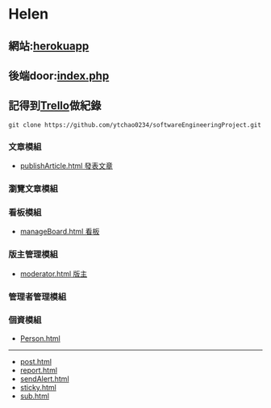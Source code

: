 # Helen

## 網站:[herokuapp](https://helen-ntou.herokuapp.com/)
## 後端door:[index.php](https://github.com/ytchao0234/softwareEngineeringProject/blob/backEnd/index.php)
## 記得到[Trello](https://trello.com/b/2amh64r0/helen)做紀錄
```
git clone https://github.com/ytchao0234/softwareEngineeringProject.git
```

### 文章模組
+ [publishArticle.html  發表文章](https://github.com/ytchao0234/softwareEngineeringProject/blob/master/HTMLs/publishArticle.html)
### 瀏覽文章模組

### 看板模組
+ [manageBoard.html  看板](https://github.com/ytchao0234/softwareEngineeringProject/blob/master/HTMLs/manageBoard.html)
### 版主管理模組
 + [moderator.html  版主](https://github.com/ytchao0234/softwareEngineeringProject/blob/master/HTMLs/moderator.html)
### 管理者管理模組

### 個資模組
+ [Person.html](https://github.com/ytchao0234/softwareEngineeringProject/blob/master/HTMLs/Person.html)
---
+ [post.html](https://github.com/ytchao0234/softwareEngineeringProject/blob/master/HTMLs/post.html)
+ [report.html](https://github.com/ytchao0234/softwareEngineeringProject/blob/master/HTMLs/report.html)
+ [sendAlert.html](https://github.com/ytchao0234/softwareEngineeringProject/blob/master/HTMLs/sendAlert.html)
+ [sticky.html](https://github.com/ytchao0234/softwareEngineeringProject/blob/master/HTMLs/sticky.html)
+ [sub.html](https://github.com/ytchao0234/softwareEngineeringProject/blob/master/HTMLs/sub.html)
